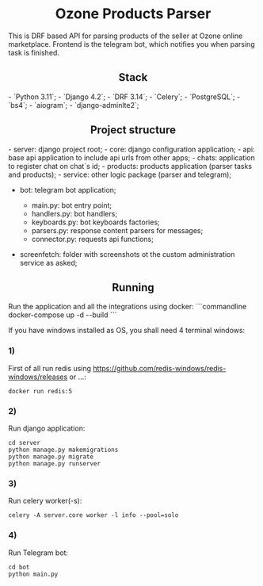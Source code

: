 <h1 align='center'>Ozone Products Parser</h1>

This is DRF based API for parsing products of the seller at Ozone online marketplace.
Frontend is the telegram bot, which notifies you when parsing task is finished.


<h2 align='center'>Stack</h2>
- `Python 3.11`;
- `Django 4.2`;
- `DRF 3.14`;
- `Celery`;
- `PostgreSQL`;
- `bs4`;
- `aiogram`;
- `django-adminlte2`;


<h2 align='center'>Project structure</h2>
- server: django project root;
  - core: django configuration application;
  - api: base api application to include api urls from other apps;
  - chats: application to register chat on chat`s id;
  - products: products application (parser tasks and products);
  - service: other logic package (parser and telegram);
  

- bot: telegram bot application;
  - main.py: bot entry point;
  - handlers.py: bot handlers;
  - keyboards.py: bot keyboards factories;
  - parsers.py: response content parsers for messages;
  - connector.py: requests api functions;

- screenfetch: folder with screenshots ot the custom administration service as asked; 


<h2 align='center'>Running</h2>
Run the application and all the integrations using docker:
```commandline
docker-compose up -d --build
```

If you have windows installed as OS, you shall need 4 terminal windows:

### 1)
First of all run redis using https://github.com/redis-windows/redis-windows/releases or ...:
```commandline
docker run redis:5
```

### 2)
Run django application:
```commandline
cd server
python manage.py makemigrations
python manage.py migrate
python manage.py runserver
```

### 3)
Run celery worker(-s):
```commandline
celery -A server.core worker -l info --pool=solo
```

### 4)
Run Telegram bot:
```commandline
cd bot
python main.py
```